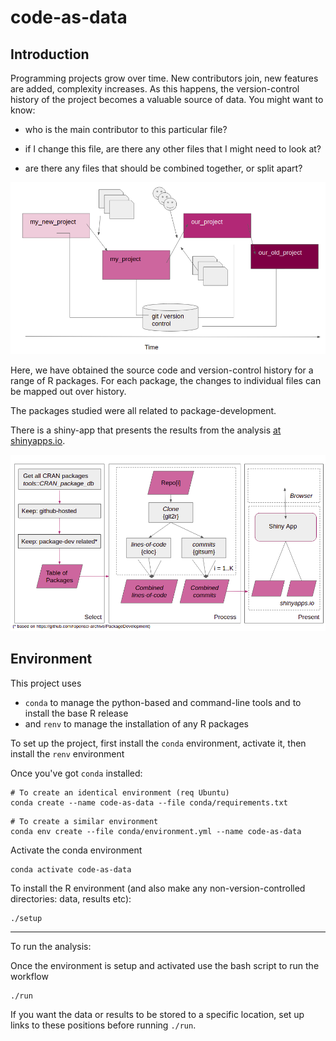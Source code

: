 # code-as-data

## Introduction

Programming projects grow over time. New contributors join, new features are
added, complexity increases. As this happens, the version-control history of the
project becomes a valuable source of data. You might want to know:

- who is the main contributor to this particular file?

- if I change this file, are there any other files that I might need to look at?

- are there any files that should be combined together, or split apart?

![A typical project timeline](figures/project-timeline.png)

Here, we have obtained the source code and version-control history for a range
of R packages. For each package, the changes to individual files can be mapped
out over history.

The packages studied were all related to package-development.

There is a shiny-app that presents the results from the analysis
[at shinyapps.io](https://russ-hyde.shinyapps.io/code-as-data/).

![The workflow for the current project](figures/workflow.png)

## Environment

This project uses
- `conda` to manage the python-based and command-line tools and to install the
base R release
- and `renv` to manage the installation of any R packages

To set up the project, first install the `conda` environment, activate it, then
install the `renv` environment

Once you've got `conda` installed:

```
# To create an identical environment (req Ubuntu)
conda create --name code-as-data --file conda/requirements.txt
```

```
# To create a similar environment
conda env create --file conda/environment.yml --name code-as-data
```

Activate the conda environment

```
conda activate code-as-data
```

To install the R environment (and also make any non-version-controlled
directories: data, results etc):

```
./setup
```

----

To run the analysis:

Once the environment is setup and activated use the bash script to run the
workflow

```
./run
```

If you want the data or results to be stored to a specific location, set up
links to these positions before running `./run`.
